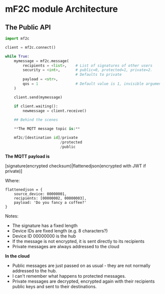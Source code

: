 # mF2C module Architecture

## The Public API
```python
import mf2c

client = mf2c.connect()

while True:
	mymessage = mf2c.message(
		recipients = <list>, 	# List of signatures of other users
		security = <int>, 		# public=0, protected=1, private=2.
								# Defaults to private
		payload = <str>,
		qos = 1					# Default value is 1, invisible argument
	)

	client.send(mymessage)

	if client.waiting():
		newmessage = client.receive()
		
	## Behind the scenes

	**The MQTT message topic is:**

	mf2c/[destination id]/private
						 /protected
						 /public
```
**The MQTT payload is**

[signature(encrypted checksum)|flattenedjson(encrypted with JWT if private)]

Where:
```
flattenedjson = {
	source_device: 00000001,
	recipients: [00000002, 00000003],
	payload: 'Do you fancy a coffee?'
}
```
Notes:
- The signature has a fixed length
- Device IDs are fixed length (e.g. 8 characters?)
- Device ID 00000000 is the hub
- If the message is not encrypted, it is sent directly to its recipients
- Private messages are always addressed to the cloud

**In the cloud**

- Public messages are just passed on as usual - they are not normally addressed to the hub.
- I can't remember what happens to protected messages.
- Private messages are decrypted, encrypted again with their recipients public keys and sent to their destinations.